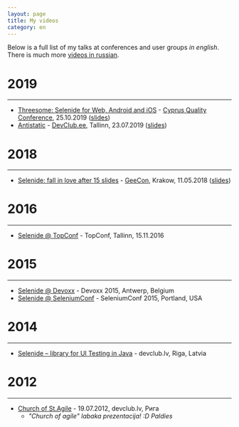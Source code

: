 ```yaml
---
layout: page
title: My videos
category: en
---
```


Below is a full list of my talks at conferences and user groups _in english_. There is much more [videos in russian](/ru/video/).

# 2019
* * *

* [Threesome: Selenide for Web, Android and iOS](https://youtu.be/Y04rU7qV7Vg) - [Cyprus Quality Conference](https://qa.cyprusitforum.com/en), 25.10.2019  ([slides](https://docs.google.com/presentation/d/1hSCmjwvLCY4bKqSncffZfMOi1NmXIooJu5LIjxYN6hg/edit?usp=sharing))
* [Antistatic](https://www.youtube.com/watch?v=dFQSOlOOoXE&list=PLfazdZ9SzB9eDJIugtfH7KeVLLAP1pDLh) - [DevClub.ee](https://devclub.ee), Tallinn, 23.07.2019
  ([slides](https://docs.google.com/presentation/d/1TYVMr9f2bX-lx5wpLiswgqQwg3II6HF2JJwlfUubOQY/edit?usp=sharing))

# 2018
* * *

* [Selenide: fall in love after 15 slides](https://www.youtube.com/watch?v=o6AEfW39f0Y) - [GeeCon](https://2018.geecon.org/schedule-day3/), Krakow, 11.05.2018
  ([slides](https://docs.google.com/presentation/d/1kuzqR8JGnVKIs2r0Bm83LdOfbZkSkoR93f1c8wd26ns/edit?usp=sharing))

# 2016
* * *

* [Selenide @ TopConf](https://www.youtube.com/watch?v=hHwFIONnVRs) - TopConf, Tallinn, 15.11.2016 

# 2015
* * *

* [Selenide @ Devoxx](http://selenide.org/2015/11/13/selenide-on-devoxx) - Devoxx 2015, Antwerp, Belgium
* [Selenide @ SeleniumConf](http://selenide.org/2015/09/23/selenide-on-seleniumconf) - SeleniumConf 2015, Portland, USA

# 2014
* * *

* [Selenide – library for UI Testing in Java](http://www.devclub.lv/andrei-solntsev-selenide-library-for-ui-testing-in-java/) - devclub.lv, Riga, Latvia

# 2012
* * *

* [Church of St.Agile](https://vimeo.com/46302028) - 19.07.2012, devclub.lv, Рига
  * _"Church of agile" labaka prezentacija! :D Paldies_

